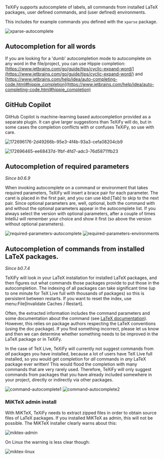 TeXiFy supports autocomplete of labels, all commands from installed LaTeX packages, user defined commands, and (user defined) environments.

This includes for example commands you defined with the `xparse` package.

![xparse-autocomplete](https://raw.githubusercontent.com/wiki/Hannah-Sten/TeXiFy-IDEA/Writing/figures/xparse-autocomplete.png)

## Autocompletion for all words

If you are looking for a 'dumb' autocompletion mode to autocomplete on any word in the file/project, you can use Hippie completion: [https://www.jetbrains.com/go/guide/tips/cyclic-expand-word/](https://www.jetbrains.com/go/guide/tips/cyclic-expand-word/) and [https://www.jetbrains.com/help/idea/auto-completing-code.html#hippie_completion](https://www.jetbrains.com/help/idea/auto-completing-code.html#hippie_completion)

## GitHub Copilot

GitHub Copilot is machine-learning based autocompletion provided as a separate plugin.
It can give larger suggestions than TeXiFy will do, but in some cases the completion conflicts with or confuses TeXiFy, so use with care.

![172696176-2d49266b-95e3-4f4b-93a3-cefa08204cb9](https://user-images.githubusercontent.com/15669080/172696176-2d49266b-95e3-4f4b-93a3-cefa08204cb9.png)

![172696465-ee68437d-1fbf-4fd7-adc3-76d58711fb23](https://user-images.githubusercontent.com/15669080/172696465-ee68437d-1fbf-4fd7-adc3-76d58711fb23.png)

## Autocompletion of required parameters
_Since b0.6.9_

When invoking autocomplete on a command or environment that takes required parameters, TeXiFy will insert a brace pair for each parameter.
The caret is placed in the first pair, and you can use kbd:[Tab] to skip to the next pair.
Since optional parameters are, well, optional, both the command with and without the optional parameters appear in the autocomplete list.
If you always select the version with optional parameters, after a couple of times IntelliJ will remember your choice and show it first (so above the version without optional parameters).

![required-parameters-autocomplete](https://raw.githubusercontent.com/wiki/Hannah-Sten/TeXiFy-IDEA/Writing/figures/required-parameters-autocomplete.gif)
![required-parameters-environments](https://raw.githubusercontent.com/wiki/Hannah-Sten/TeXiFy-IDEA/Writing/figures/required-parameters-environments.gif)

## Autocompletion of commands from installed LaTeX packages.
_Since b0.7.4_

TeXiFy will look in your LaTeX installation for installed LaTeX packages, and then figures out what commands those packages provide to put those in the autocompletion.
The indexing of all packages can take significant time (up to one minute for TeX Live full with thousands of packages) so this is persistent between restarts.
If you want to reset the index, use menu:File[Invalidate Caches / Restart].

Often, the extracted information includes the command parameters and some documentation about the command (see [LaTeX documentation](LaTeX-documentation)).
However, this relies on package authors respecting the LaTeX conventions (using the doc package).
If you find something incorrect, please let us know and then we can determine whether something needs to be improved in the LaTeX package or in TeXiFy.

In the case of TeX Live, TeXiFy will currently not suggest commands from _all_ packages you have installed, because a lot of users have TeX Live full installed, so you would get completion for _all_ commands in _any_ LaTeX package ever written!
This would flood the completion with many commands that are very rarely used.
Therefore, TeXiFy will only suggest commands from packages that you have already included somewhere in your project, directly or indirectly via other packages.

![command-autocomplete1](https://raw.githubusercontent.com/wiki/Hannah-Sten/TeXiFy-IDEA/Writing/figures/command-autocomplete1.png)
![command-autocomplete2](https://raw.githubusercontent.com/wiki/Hannah-Sten/TeXiFy-IDEA/Writing/figures/command-autocomplete2.png)

### MiKTeX admin install

With MiKTeX, TeXiFy needs to extract zipped files in order to obtain source files of LaTeX packages.
If you installed MiKTeX as admin, this will not be possible.
The MiKTeX installer clearly warns about this:

![miktex-admin](https://raw.githubusercontent.com/wiki/Hannah-Sten/TeXiFy-IDEA/Writing/figures/miktex-admin.PNG)

On Linux the warning is less clear though:

![miktex-linux](https://raw.githubusercontent.com/wiki/Hannah-Sten/TeXiFy-IDEA/Writing/figures/miktex-linux.png)

